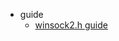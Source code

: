 * guide
    - <a href="https://gist.github.com/quantumcore/9ccd4212c3d2bbae0de6ca607a85797a">winsock2.h guide</a>